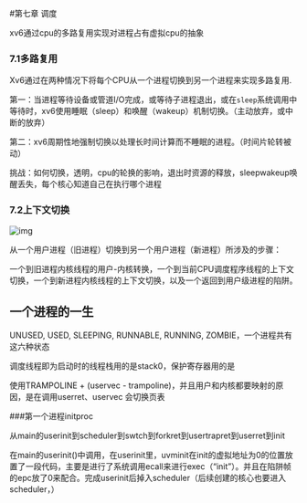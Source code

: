 #第七章 调度

xv6通过cpu的多路复用实现对进程占有虚拟cpu的抽象

### 7.1多路复用

Xv6通过在两种情况下将每个CPU从一个进程切换到另一个进程来实现多路复用.

第一：当进程等待设备或管道I/O完成，或等待子进程退出，或在`sleep`系统调用中等待时，xv6使用睡眠（sleep）和唤醒（wakeup）机制切换。（主动放弃，或中断的放弃）

第二：xv6周期性地强制切换以处理长时间计算而不睡眠的进程。（时间片轮转被动）

挑战：如何切换，透明，cpu的轮换的影响，退出时资源的释放，sleepwakeup唤醒丢失，每个核心知道自己在执行哪个进程

### 7.2上下文切换

![img](http://xv6.dgs.zone/tranlate_books/book-riscv-rev1/images/c7/p1.png)

从一个用户进程（旧进程）切换到另一个用户进程（新进程）所涉及的步骤：

一个到旧进程内核线程的用户-内核转换，一个到当前CPU调度程序线程的上下文切换，一个到新进程内核线程的上下文切换，以及一个返回到用户级进程的陷阱。

## 一个进程的一生

UNUSED, USED, SLEEPING, RUNNABLE, RUNNING, ZOMBIE，一个进程共有这六种状态

调度线程即为启动时的线程栈用的是stack0，保护寄存器用的是

使用TRAMPOLINE + (uservec - trampoline)，并且用户和内核都要映射的原因，是在调用userret、uservec 会切换页表

###第一个进程initproc

从main的userinit到scheduler到swtch到forkret到usertrapret到userret到init





在main的userinit()中调用，在userinit里，uvminit在init的虚拟地址为0的位置放置了一段代码，主要是进行了系统调用ecall来进行exec（“init”）。并且在陷阱帧的epc放了0来配合。完成userinit后掉入scheduler（后续创建的核心也要进入scheduler，）

